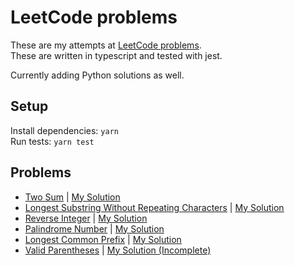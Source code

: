 # LeetCode problems

These are my attempts at [LeetCode problems](https://leetcode.com).  
These are written in typescript and tested with jest.

Currently adding Python solutions as well.

## Setup

Install dependencies: `yarn`  
Run tests: `yarn test`

## Problems

- [Two Sum](https://leetcode.com/problems/two-sum/description/) | [My Solution](src/problems/twoSum/twoSum.ts)
- [Longest Substring Without Repeating Characters](https://leetcode.com/problems/longest-substring-without-repeating-characters/description/) | [My Solution](src/problems/lengthOfLongestSubstring/lengthOfLongestSubstring.ts)
- [Reverse Integer](https://leetcode.com/problems/reverse-integer/description/) | [My Solution](src/problems/reverseInteger/reverseInteger.ts)
- [Palindrome Number](https://leetcode.com/problems/palindrome-number/description/) | [My Solution](src/problems/palindromeNumber/palindromeNumber.ts)
- [Longest Common Prefix](https://leetcode.com/problems/longest-common-prefix/description/) | [My Solution](src/problems/longestCommonPrefix/longestCommonPrefix.ts)
- [Valid Parentheses](https://leetcode.com/problems/valid-parentheses/description/) | [My Solution (Incomplete)](src/problems/validParentheses/validParentheses.ts)